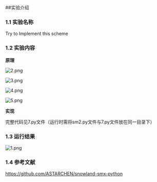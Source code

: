 ##实验介绍

### 1.1 实验名称
Try to Implement this scheme
### 1.2 实验内容
**原理**

![2.png](https://img1.imgtp.com/2023/08/03/uhwJKopY.png)

![3.png](https://img1.imgtp.com/2023/08/03/YJO1FKCW.png)

![4.png](https://img1.imgtp.com/2023/08/03/c4etkqw0.png)

![5.png](https://img1.imgtp.com/2023/08/03/mdrAKIMN.png)



**实现**

完整代码见7.py文件（运行时需将sm2.py文件与7.py文件放在同一目录下）



### 1.3 运行结果

![1.png](https://img1.imgtp.com/2023/08/03/OhpefIl4.png)



### 1.4 参考文献

https://github.com/ASTARCHEN/snowland-smx-python